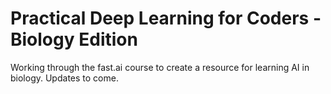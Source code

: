 # Practical Deep Learning for Coders - Biology Edition
Working through the fast.ai course to create a resource for learning AI in biology. Updates to come.
